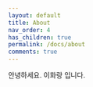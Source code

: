 ```yaml
---
layout: default
title: About
nav_order: 4
has_children: true
permalink: /docs/about
comments: true
---
```


안녕하세요. 이화랑 입니다.
